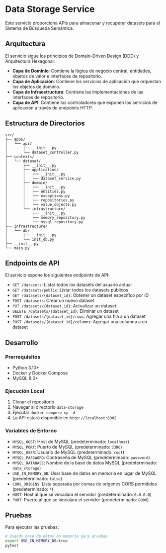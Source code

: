 # Data Storage Service

Este servicio proporciona APIs para almacenar y recuperar datasets para el Sistema de Búsqueda Semántica.

## Arquitectura

El servicio sigue los principios de Domain-Driven Design (DDD) y Arquitectura Hexagonal:

- **Capa de Dominio**: Contiene la lógica de negocio central, entidades, objetos de valor e interfaces de repositorio.
- **Capa de Aplicación**: Contiene los servicios de aplicación que orquestan los objetos de dominio.
- **Capa de Infraestructura**: Contiene las implementaciones de las interfaces de repositorio.
- **Capa de API**: Contiene los controladores que exponen los servicios de aplicación a través de endpoints HTTP.

## Estructura de Directorios

```
src/
├── apps/
│   └── api/
│       ├── __init__.py
│       └── dataset_controller.py
├── contexts/
│   └── dataset/
│       ├── __init__.py
│       ├── application/
│       │   ├── __init__.py
│       │   └── dataset_service.py
│       ├── domain/
│       │   ├── __init__.py
│       │   ├── entities.py
│       │   ├── exceptions.py
│       │   ├── repositories.py
│       │   └── value_objects.py
│       └── infrastructure/
│           ├── __init__.py
│           ├── memory_repository.py
│           └── mysql_repository.py
├── infrastructure/
│   └── db/
│       ├── __init__.py
│       └── init_db.py
├── __init__.py
└── main.py
```

## Endpoints de API

El servicio expone los siguientes endpoints de API:

- `GET /datasets`: Listar todos los datasets del usuario actual
- `GET /datasets/public`: Listar todos los datasets públicos
- `GET /datasets/{dataset_id}`: Obtener un dataset específico por ID
- `POST /datasets`: Crear un nuevo dataset
- `PUT /datasets/{dataset_id}`: Actualizar un dataset
- `DELETE /datasets/{dataset_id}`: Eliminar un dataset
- `POST /datasets/{dataset_id}/rows`: Agregar una fila a un dataset
- `POST /datasets/{dataset_id}/columns`: Agregar una columna a un dataset

## Desarrollo

### Prerrequisitos

- Python 3.10+
- Docker y Docker Compose
- MySQL 8.0+

### Ejecución Local

1. Clonar el repositorio
2. Navegar al directorio `data-storage`
3. Ejecutar `docker-compose up -d`
4. La API estará disponible en `http://localhost:8002`

### Variables de Entorno

- `MYSQL_HOST`: Host de MySQL (predeterminado: `localhost`)
- `MYSQL_PORT`: Puerto de MySQL (predeterminado: `3306`)
- `MYSQL_USER`: Usuario de MySQL (predeterminado: `root`)
- `MYSQL_PASSWORD`: Contraseña de MySQL (predeterminado: `password`)
- `MYSQL_DATABASE`: Nombre de la base de datos MySQL (predeterminado: `data_storage`)
- `USE_IN_MEMORY_DB`: Usar base de datos en memoria en lugar de MySQL (predeterminado: `false`)
- `CORS_ORIGINS`: Lista separada por comas de orígenes CORS permitidos (predeterminado: `*`)
- `HOST`: Host al que se vinculará el servidor (predeterminado: `0.0.0.0`)
- `PORT`: Puerto al que se vinculará el servidor (predeterminado: `8000`)

## Pruebas

Para ejecutar las pruebas:

```bash
# Usando base de datos en memoria para pruebas
export USE_IN_MEMORY_DB=true
pytest
``` 